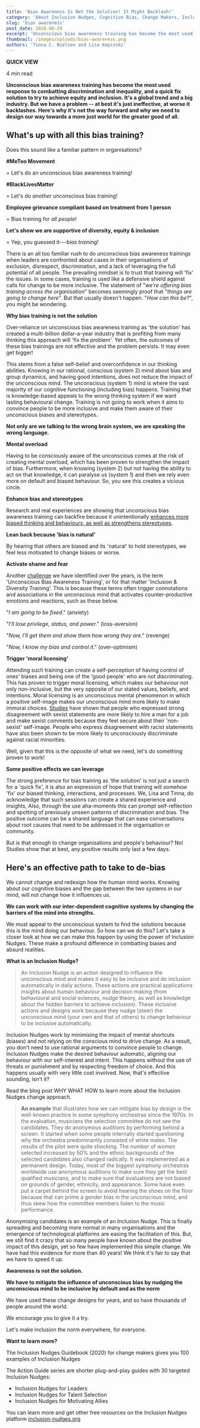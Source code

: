 ```yaml
---
title: 'Bias Awareness Is Not the Solution! It Might Backlash!'
category: 'About Inclusion Nudges, Cognitive Bias, Change Makers, Inclusive Culture, Behavioural Insights'
slug: 'bias awareness'
post_date: 2020-08-29
excerpt: 'Unconscious bias awareness training has become the most used response to combatting discrimination and inequality, and a quick fix solution to try to achieve equity and inclusion.'
thumbnail: /images/uploads/bias-awareness.png
authors: 'Tinna C. Nielsen and Lisa Kepinski'
---
```


**QUICK VIEW**

4 min read

**Unconscious bias awareness training has become the most used response
to combatting discrimination and inequality, and a quick fix solution to
try to achieve equity and inclusion. It's a global trend and a big
industry. But we have a problem -- at best it's just ineffective, at
worse it backlashes. Here's why it's not the way forward and why we need
to design our way towards a more just world for the greater good of
all.**

## What's up with all this bias training?

Does this sound like a familiar pattern in organisations?

**\#MeToo Movement**

= Let's do an unconscious bias awareness training!

**\#BlackLivesMatter**

= Let's do *another* unconscious bias training!

**Employee grievance compliant based on treatment from 1 person**

= Bias training for *all people*!

**Let's show we are supportive of diversity, equity & inclusion**

= Yep, you guessed it---*bias training*!

There is an all too familiar rush to do unconscious bias awareness
trainings when leaders are confronted about cases in their organisations
of exclusion, disrespect, discrimination, and a lack of leveraging the
full potential of all people. The prevailing mindset is to trust that
training will 'fix' the issues. In some cases, training is used like a
defensive shield against calls for change to be more inclusive. The
statement of "*we're offering bias training across the organisation*"
becomes seemingly proof that "*things are going to change here*". But
that usually doesn't happen. "*How can this be*?", you might be
wondering.

**Why bias training is not the solution**

Over-reliance on unconscious bias awareness training as 'the solution'
has created a multi-billion dollar-a-year industry that is profiting
from many thinking this approach will 'fix the problem'. Yet often, the
outcomes of these bias trainings are not effective and the problem
persists. It may even get bigger!

This stems from a false self-belief and overconfidence in our thinking
abilities. Knowing in our rational, conscious (system 2) mind about bias
and group dynamics, and having good intentions, does not reduce the
impact of the unconscious mind. The unconscious (system 1) mind is where
the vast majority of our cognitive functioning (including bias) happens.
Training that is knowledge-based appeals to the wrong thinking system if
we want lasting behavioural change. Training is not going to work when
it aims to convince people to be more inclusive and make them aware of
their unconscious biases and stereotypes.

**Not only are we talking to the wrong brain system, we are speaking the
wrong language.**

**Mental overload**

Having to be consciously aware of the unconscious comes at the risk of
creating mental overload, which has been proven to strengthen the impact
of bias. Furthermore, when knowing (system 2) but not having the ability
to act on that knowledge, it can paralyse us (system 1) and then we rely
even more on default and biased behaviour. So, you see this creates a
vicious circle.

**Enhance bias and stereotypes**

Research and real experiences are showing that unconscious bias
awareness training can backfire because it unintentionally [enhances
more biased thinking and behaviours, as well as strengthens
stereotypes](https://psycnet.apa.org/buy/2014-43472-001).

**Lean back because 'bias is natural'**

By hearing that others are biased and its 'natural' to hold stereotypes,
we feel less motivated to change biases or worse.

**Activate shame and fear**

Another
[challenge](https://www.amazon.co.uk/Inclusion-Nudges-Guidebook-how-bias/dp/B086PMRGNY/ref=sr_1_1?crid=2F38TZX4419EU&dchild=1&keywords=inclusion+nudges+guidebook&qid=1589357761&sprefix=inclusion+nudges+%2Caps%2C165&sr=8-1)
we have identified over the years, is the term 'Unconscious Bias
Awareness Training', or for that matter 'Inclusion & Diversity
Training'. This is because these terms often trigger connotations and
associations in the unconscious mind that activates counter-productive
emotions and reactions, such as these below.

"*I am going to be fixed*." (anxiety)

"*I'll lose privilege, status, and power*." (loss-aversion)

"*Now, I'll get them and show them how wrong they are*." (revenge)

"*Now, I know my bias and control it*." (over-optimism)

**Trigger 'moral licensing'**

Attending such training can create a self-perception of having control
of ones' biases and being one of the 'good people' who are not
discriminating. This has proven to trigger moral licensing, which makes
our behaviour not only non-inclusive, but the very opposite of our
stated values, beliefs, and intentions. Moral licensing is an
unconscious mental phenomenon in which a positive self-image makes our
unconscious mind more likely to make immoral choices.
[Studies](http://www.ask-force.org/web/Discourse/Monin-Moral-Credentials-Prejudice-2001.pdf)
have shown that people who expressed strong disagreement with sexist
statements are more likely to hire a man for a job and make sexist
comments because they feel secure about their 'non-sexist' self-image.
People who express disagreement with racist statements have also been
shown to be more likely to unconsciously discriminate against racial
minorities.

Well, given that this is the opposite of what we need, let's do
something proven to work!

**Some positive effects we can leverage**

The strong preference for bias training as 'the solution' is not just a
search for a 'quick fix', it is also an ex­pression of hope that
training will somehow 'fix' our biased thinking, interactions, and
processes. We, Lisa and Tinna, do acknowledge that such sessions can
create a shared experience and insights, Also, through the use
aha-moments this can prompt self-reflection and spotting of previously
unseen patterns of discrimination and bias. The positive outcome can be
a shared language that can ease conversations about root causes that
need to be addressed in the organisation or community.

But is that enough to change organisations and people's behaviour? No!
Studies show that at best, any positive results only last a few days.

## Here's an effective path to take to de-bias

We cannot change and redesign how the human mind works. Knowing about
our cognitive biases and the gap between the two systems in our mind,
will not change how it influences us.

**We can work with our inter-dependent cognitive systems by changing the barriers of the mind into strengths.**

We must appeal to the unconscious system to find the solutions because
this is the mind doing our behaviour. So how can we do this? Let's take
a closer look at how we can make this happen by using the power of
Inclusion Nudges. These make a profound difference in combatting biases
and absurd realities.

**What is an Inclusion Nudge?**

> An Inclusion Nudge is an action designed to influence the unconscious
> mind and makes it easy to be inclusive and do inclusion automatically
> in daily actions. These actions are practical applications insights
> about human behaviour and decision making (from behavioural and social
> sciences, nudge theory, as well as knowledge about the hidden barriers
> to achieve inclusion). These inclusive actions and designs work
> because they nudge (steer) the unconscious mind (your own and that of
> others) to change behaviour to be inclusive automatically.

Inclusion Nudges work by minimising the impact of mental shortcuts
(biases) and not relying on the conscious mind to drive change. As a
result, you don't need to use rational arguments to convince people to
change. Inclusion Nudges make the desired behaviour automatic, aligning
our behaviour with our self-interest and intent. This happens without
the use of threats or punishment and by respecting freedom of choice.
And this happens usually with very little cost involved. Now, that's
effective sounding, isn't it?

Read the blog post WHY WHAT HOW to learn more about the Inclusion Nudges
change approach.

> **An example** that illustrates how we can mitigate bias by design is
> the well-known practice in some symphony orchestras since the 1970s.
> In the evaluation, musicians the selection committee do not see the
> candidates. They do anonymous auditions by performing behind a screen.
> It started when some people internally started questioning why the
> orchestra predominantly consisted of white males. The results of the
> pilot were quite shocking. The number of women selected increased by
> 50% and the ethnic backgrounds of the selected candidates also changed
> radically. It was implemented as a permanent design. Today, most of
> the biggest symphony orchestras worldwide use anonymous auditions to
> make sure they get the best qualified musicians, and to make sure that
> evaluations are not biased on grounds of gender, ethnicity, and
> appearance. Some have even put a carpet behind the screen to avoid
> hearing the shoes on the floor because that can prime a gender bias in
> the unconscious mind, and thus skew how the committee members listen
> to the music performance.

Anonymising candidates is an example of an Inclusion Nudge. This is
finally spreading and becoming more normal in many organisations and the
emergence of technological platforms are easing the facilitation of
this. But, we still find it crazy that so many people have known about
the positive impact of this design, yet so few have implemented this
simple change. We have had this evidence for more than 40 years! We
think it's fair to say that we have to speed it up.

**Awareness is not the solution.**

**We have to mitigate the influence of unconscious bias by nudging the unconscious mind to be inclusive by default and as the norm**

We have used these change designs for years, and so have thousands of
people around the world.

We encourage you to give it a try.

Let's make inclusion the norm everywhere, for everyone.

**Want to learn more?**

The Inclusion Nudges Guidebook (2020) for change makers gives you 100 examples of Inclusion Nudges

The Action Guide series are shorter plug-and-play guides with 30 targeted Inclusion Nudges:

- Inclusion Nudges for Leaders
- Inclusion Nudges for Talent Selection
- Inclusion Nudges for Motivating Allies

You can learn more and get other free resources on the Inclusion Nudges platform [inclusion-nudges.org](/)